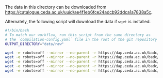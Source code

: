 The data in this directory can be downloaded from https://catalogue.ceda.ac.uk/uuid/ae4f1eb6fce24adcb92ddca1a7838a5c.

Alternately, the following script will download the data if `wget` is installed.

```bash
#!/bin/bash
# To match our workflow, run this script from the same directory as
# the `compilation-config.yaml` file in the root of the git repository
OUTPUT_DIRECTORY="data/raw"

wget -e robots=off --mirror --no-parent -r https://dap.ceda.ac.uk/badc/ar6_wg1/data/spm/spm_01/v20210809/ --directory-prefix="${OUTPUT_DIRECTORY}"
wget -e robots=off --mirror --no-parent -r https://dap.ceda.ac.uk/badc/ar6_wg1/data/spm/spm_04/v20210809/ --directory-prefix="${OUTPUT_DIRECTORY}"
wget -e robots=off --mirror --no-parent -r https://dap.ceda.ac.uk/badc/ar6_wg1/data/spm/spm_07/v20210809/ --directory-prefix="${OUTPUT_DIRECTORY}"
wget -e robots=off --mirror --no-parent -r https://dap.ceda.ac.uk/badc/ar6_wg1/data/spm/spm_08/v20210809/ --directory-prefix="${OUTPUT_DIRECTORY}"
wget -e robots=off --mirror --no-parent -r https://dap.ceda.ac.uk/badc/ar6_wg1/data/spm/spm_10/v20210809/ --directory-prefix="${OUTPUT_DIRECTORY}"
```
